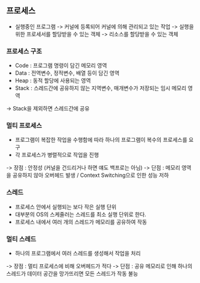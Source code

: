 ## 프로세스
- 실행중인 프로그램
-> 커널에 등록되어 커널에 의해 관리되고 있는 작업
-> 실행을 위한 프로세서를 할당받을 수 있는 객체
-> 리소스를 할당받을 수 있는 객체


### 프로세스 구조
- Code : 프로그램 명령이 담긴 메모리 영역
- Data : 전역변수, 정적변수, 배열 등이 담긴 영역
- Heap : 동적 할당에 사용되는 영역
- Stack : 스레드간에 공유하지 않는 지역변수, 매개변수가 저장되는 임시 메모리 영역

-> Stack을 제외하면 스레드간에 공유


### 멀티 프로세스
- 프로그램이 복잡한 작업을 수행함에 따라 하나의 프로그램이 복수의 프로세스를 요구
- 각 프로세스가 병렬적으로 작업을 진행

-> 장점 : 안정성 (커널을 건드리거나 하면 얘도 백프로는 아님)
-> 단점 : 메모리 영역을 공유하지 않아 오버헤드 발생 / Context Switching으로 인한 성능 저하

### 스레드
- 프로세스 안에서 실행되는 보다 작은 실행 단위
- 대부분의 OS의 스케줄러는 스레드를 최소 실행 단위로 한다. 
- 프로세스 내에서 여러 개의 스레드가 메모리를 공유하여 작동

### 멀티 스레드
- 하나의 프로그램에서 여러 스레드를 생성해서 작업을 처리

-> 장점 : 멀티 프로세스에 비해 오버헤드가 적다
-> 단점 : 공유 메모리로 인해 하나의 스레드가 데이터 공간을 망가뜨리면 모든 스레드가 작동 불능
